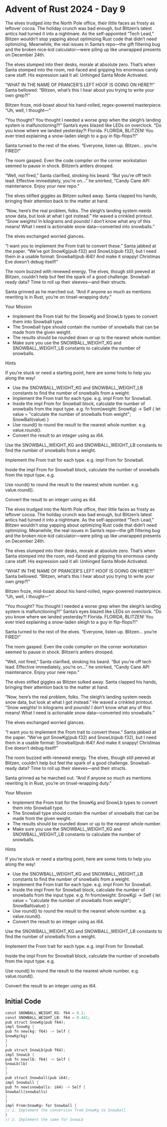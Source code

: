 # Advent of Rust 2024 - Day 9

The elves trudged into the North Pole office, their little faces as frosty as leftover cocoa. The holiday crunch was bad enough, but Blitzen’s latest antics had turned it into a nightmare. As the self-appointed “Tech Lead,” Blitzen wouldn’t stop yapping about optimizing Rust code that didn’t need optimizing. Meanwhile, the real issues in Santa’s repo—the gift filtering bug and the broken nice-kid calculator—were piling up like unwrapped presents on December 24th.

The elves slumped into their desks, morale at absolute zero. That’s when Santa stomped into the room, red-faced and gripping his enormous candy cane staff. His expression said it all: Unhinged Santa Mode Activated.

“WHAT IN THE NAME OF PRANCER’S LEFT HOOF IS GOING ON HERE?!” Santa bellowed. “Blitzen, what’s this I hear about you trying to write your own grep?!”

Blitzen froze, mid-boast about his hand-rolled, regex-powered masterpiece. “Uh, well, I thought—”

“You thought? You thought I needed a worse grep when the sleigh’s landing system is malfunctioning?!” Santa’s eyes blazed like LEDs on overclock. “Do you know where we landed yesterday?! Florida. FLORIDA, BLITZEN! You ever tried explaining a snow-laden sleigh to a guy in flip-flops?!”

Santa turned to the rest of the elves. “Everyone, listen up. Blitzen... you’re FIRED!”

The room gasped. Even the code compiler on the corner workstation seemed to pause in shock. Blitzen’s antlers drooped.

“Well, not fired,” Santa clarified, stroking his beard. “But you’re off tech lead. Effective immediately, you’re on…” he smirked, “Candy Cane API maintenance. Enjoy your new repo.”

The elves stifled giggles as Blitzen sulked away. Santa clapped his hands, bringing their attention back to the matter at hand.

“Now, here’s the real problem, folks. The sleigh’s landing system needs snow data, but look at what I got instead.” He waved a crinkled printout. “Snow weights! In kilograms and pounds! I don’t know what any of this means! What I need is actionable snow data—converted into snowballs.”

The elves exchanged worried glances.

“I want you to implement the From<T> trait to convert these.” Santa jabbed at the paper. “We’ve got SnowKg(pub f32) and SnowLb(pub f32), but I need them in a usable format: Snowball(pub i64)! And make it snappy! Christmas Eve doesn’t debug itself!”

The room buzzed with renewed energy. The elves, though still peeved at Blitzen, couldn’t help but feel the spark of a good challenge. Snowball-ready data? Time to roll up their sleeves—and their structs.

Santa grinned as he marched out. “And if anyone so much as mentions rewriting ls in Rust, you’re on tinsel-wrapping duty.”

Your Mission

- Implement the From<T> trait for the SnowKg and SnowLb types to convert them into Snowball type.
- The Snowball type should contain the number of snowballs that can be made from the given weight.
- The results should be rounded down or up to the nearest whole number.
- Make sure you use the SNOWBALL_WEIGHT_KG and SNOWBALL_WEIGHT_LB constants to calculate the number of snowballs.

Hints

If you’re stuck or need a starting point, here are some hints to help you along the way!

- Use the SNOWBALL_WEIGHT_KG and SNOWBALL_WEIGHT_LB constants to find the number of snowballs from a weight.
- Implement the From<T> trait for each type. e.g. impl From<WeightInKg> for Snowball.
- Inside the impl From<T> for Snowball block, calculate the number of snowballs from the input type. e.g.
fn from(weight: SnowKg) -> Self {
     let value = "calculate the number of snowballs from weight";
     SnowBall(value)
}
- Use round() to round the result to the nearest whole number. e.g. value.round().
- Convert the result to an integer using as i64.

Use the SNOWBALL_WEIGHT_KG and SNOWBALL_WEIGHT_LB constants to find the number of snowballs from a weight.

Implement the From<T> trait for each type. e.g. impl From<WeightInKg> for Snowball.

Inside the impl From<T> for Snowball block, calculate the number of snowballs from the input type. e.g.

Use round() to round the result to the nearest whole number. e.g. value.round().

Convert the result to an integer using as i64.

The elves trudged into the North Pole office, their little faces as frosty as leftover cocoa. The holiday crunch was bad enough, but Blitzen’s latest antics had turned it into a nightmare. As the self-appointed “Tech Lead,” Blitzen wouldn’t stop yapping about optimizing Rust code that didn’t need optimizing. Meanwhile, the real issues in Santa’s repo—the gift filtering bug and the broken nice-kid calculator—were piling up like unwrapped presents on December 24th.

The elves slumped into their desks, morale at absolute zero. That’s when Santa stomped into the room, red-faced and gripping his enormous candy cane staff. His expression said it all: Unhinged Santa Mode Activated.

“WHAT IN THE NAME OF PRANCER’S LEFT HOOF IS GOING ON HERE?!” Santa bellowed. “Blitzen, what’s this I hear about you trying to write your own grep?!”

Blitzen froze, mid-boast about his hand-rolled, regex-powered masterpiece. “Uh, well, I thought—”

“You thought? You thought I needed a worse grep when the sleigh’s landing system is malfunctioning?!” Santa’s eyes blazed like LEDs on overclock. “Do you know where we landed yesterday?! Florida. FLORIDA, BLITZEN! You ever tried explaining a snow-laden sleigh to a guy in flip-flops?!”

Santa turned to the rest of the elves. “Everyone, listen up. Blitzen... you’re FIRED!”

The room gasped. Even the code compiler on the corner workstation seemed to pause in shock. Blitzen’s antlers drooped.

“Well, not fired,” Santa clarified, stroking his beard. “But you’re off tech lead. Effective immediately, you’re on…” he smirked, “Candy Cane API maintenance. Enjoy your new repo.”

The elves stifled giggles as Blitzen sulked away. Santa clapped his hands, bringing their attention back to the matter at hand.

“Now, here’s the real problem, folks. The sleigh’s landing system needs snow data, but look at what I got instead.” He waved a crinkled printout. “Snow weights! In kilograms and pounds! I don’t know what any of this means! What I need is actionable snow data—converted into snowballs.”

The elves exchanged worried glances.

“I want you to implement the From<T> trait to convert these.” Santa jabbed at the paper. “We’ve got SnowKg(pub f32) and SnowLb(pub f32), but I need them in a usable format: Snowball(pub i64)! And make it snappy! Christmas Eve doesn’t debug itself!”

The room buzzed with renewed energy. The elves, though still peeved at Blitzen, couldn’t help but feel the spark of a good challenge. Snowball-ready data? Time to roll up their sleeves—and their structs.

Santa grinned as he marched out. “And if anyone so much as mentions rewriting ls in Rust, you’re on tinsel-wrapping duty.”

Your Mission

- Implement the From<T> trait for the SnowKg and SnowLb types to convert them into Snowball type.
- The Snowball type should contain the number of snowballs that can be made from the given weight.
- The results should be rounded down or up to the nearest whole number.
- Make sure you use the SNOWBALL_WEIGHT_KG and SNOWBALL_WEIGHT_LB constants to calculate the number of snowballs.

Hints

If you’re stuck or need a starting point, here are some hints to help you along the way!

- Use the SNOWBALL_WEIGHT_KG and SNOWBALL_WEIGHT_LB constants to find the number of snowballs from a weight.
- Implement the From<T> trait for each type. e.g. impl From<WeightInKg> for Snowball.
- Inside the impl From<T> for Snowball block, calculate the number of snowballs from the input type. e.g.
fn from(weight: SnowKg) -> Self {
     let value = "calculate the number of snowballs from weight";
     SnowBall(value)
}
- Use round() to round the result to the nearest whole number. e.g. value.round().
- Convert the result to an integer using as i64.

Use the SNOWBALL_WEIGHT_KG and SNOWBALL_WEIGHT_LB constants to find the number of snowballs from a weight.

Implement the From<T> trait for each type. e.g. impl From<WeightInKg> for Snowball.

Inside the impl From<T> for Snowball block, calculate the number of snowballs from the input type. e.g.

Use round() to round the result to the nearest whole number. e.g. value.round().

Convert the result to an integer using as i64.

## Initial Code
```rust
const SNOWBALL_WEIGHT_KG: f64 = 0.2;
const SNOWBALL_WEIGHT_LB: f64 = 0.441;
pub struct SnowKg(pub f64);
impl SnowKg {
pub fn new(kg: f64) -> Self {
SnowKg(kg)
}
}
pub struct SnowLb(pub f64);
impl SnowLb {
pub fn new(lb: f64) -> Self {
SnowLb(lb)
}
}
pub struct Snowball(pub i64);
impl Snowball {
pub fn new(snowballs: i64) -> Self {
Snowball(snowballs)
}
}
impl From<SnowKg> for Snowball {
// 1. Implement the conversion from SnowKg to Snowball
}
// 2. Implement the same for SnowLb
```
